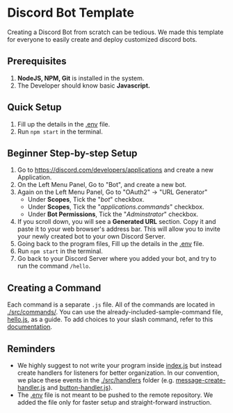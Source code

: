 # Discord Bot Template
Creating a Discord Bot from scratch can be tedious. We made this template for everyone to easily create and deploy customized discord bots.

## Prerequisites
1. **NodeJS, NPM, Git** is installed in the system.
2. The Developer should know basic **Javascript.**

## Quick Setup
1. Fill up the details in the [.env](https://github.com/cifrelabs/discord-bot-template/blob/main/.env) file.
2. Run `npm start` in the terminal.

## Beginner Step-by-step Setup
1. Go to https://discord.com/developers/applications and create a new Application.
2. On the Left Menu Panel, Go to "Bot", and create a new bot.
3. Again on the Left Menu Panel, Go to "OAuth2" → "URL Generator"
   - Under **Scopes**, Tick the "*bot*" checkbox.
   - Under **Scopes**, Tick the "*applications.commands*" checkbox.
   - Under **Bot Permissions**, Tick the "*Adminstrator*" checkbox.
4. If you scroll down, you will see a **Generated URL** section. Copy it and paste it to your web browser's address bar. This will allow you to invite your newly created bot to your own Discord Server.
5. Going back to the program files, Fill up the details in the [.env](https://github.com/cifrelabs/discord-bot-template/blob/main/.env) file.
6. Run `npm start` in the terminal.
7. Go back to your Discord Server where you added your bot, and try to run the command `/hello`.

## Creating a Command
Each command is a separate `.js` file. All of the commands are located in [./src/commands/](https://github.com/cifrelabs/discord-bot-template/tree/main/src/commands). You can use the already-included-sample-command file, [hello.js](https://github.com/cifrelabs/discord-bot-template/blob/main/src/commands/hello.js), as a guide. To add choices to your slash command, refer to this [documentation](https://discordjs.guide/interactions/slash-commands.html#choices).

## Reminders
- We highly suggest to not write your program inside [index.js](https://github.com/cifrelabs/discord-bot-template/blob/main/index.js) but instead create handlers for listeners for better organization. In our convention, we place these events in the [./src/handlers](https://github.com/cifrelabs/discord-bot-template/tree/main/src/handlers) folder (e.g. [message-create-handler.js](https://github.com/cifrelabs/discord-bot-template/blob/main/src/handlers/message-create-handler.js) and [button-handler.js](https://github.com/cifrelabs/discord-bot-template/blob/main/src/handlers/button-handler.js)).
- The [.env](https://github.com/cifrelabs/discord-bot-template/blob/main/.env) file is not meant to be pushed to the remote repository. We added the file only for faster setup and straight-forward instruction.
